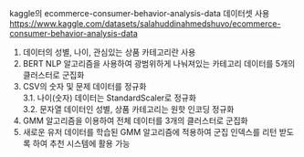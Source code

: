 kaggle의 ecommerce-consumer-behavior-analysis-data 데이터셋 사용  
https://www.kaggle.com/datasets/salahuddinahmedshuvo/ecommerce-consumer-behavior-analysis-data


1. 데이터의 성별, 나이, 관심있는 상품 카테고리란 사용
2. BERT NLP 알고리즘을 사용하여 광범위하게 나눠져있는 카테고리 데이터를 5개의 클러스터로 군집화
3. CSV의 숫자 및 문제 데이터를 정규화  
   3.1. 나이(숫자) 데이터는 StandardScaler로 정규화  
   3.2. 문자열 데이터인 성별, 상품 카테고리는 원핫 인코딩 정규화  
6. GMM 알고리즘을 이용하여 전체 데이터를 3개의 클러스터로 군집화
7. 새로운 유저 데이터를 학습된 GMM 알고리즘에 적용하여 군집 인덱스를 리턴 받도록 하여 추천 시스템에 활용 가능
